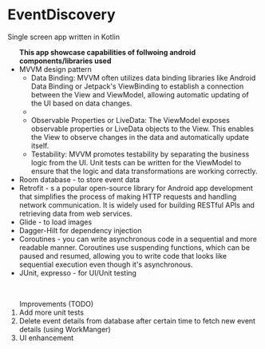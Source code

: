# EventDiscovery

<p>Single screen app written in Kotlin</p>

<p>
<ul><b>This app showcase capabilities of follwoing android components/libraries used</b>
<li>MVVM design pattern
   <ul><li>Data Binding: MVVM often utilizes data binding libraries like Android Data Binding or Jetpack's ViewBinding to establish a connection between the View and ViewModel, allowing automatic updating of the UI based on data changes.<li>

<li>Observable Properties or LiveData: The ViewModel exposes observable properties or LiveData objects to the View. This enables the View to observe changes in the data and automatically update itself.</li>

<li>Testability: MVVM promotes testability by separating the business logic from the UI. Unit tests can be written for the ViewModel to ensure that the logic and data transformations are working correctly.</li></ul>
<li>Room database - to store event data</li>
<li>Retrofit - s a popular open-source library for Android app development that simplifies the process of making HTTP requests and handling network communication. It is widely used for building RESTful APIs and retrieving data from web services.</li>
<li>Glide - to load images</li>
<li>Dagger-Hilt for dependency injection</li>
<li>Coroutines - you can write asynchronous code in a sequential and more readable manner. Coroutines use suspending functions, which can be paused and resumed, allowing you to write code that looks like sequential execution even though it's asynchronous.</li>
<li>JUnit, expresso - for UI/Unit testing</li></ul>
</p>
<br>
<p>
<ol>Improvements (TODO)
<li>Add more unit tests</li>
<li>Delete event details from database after certain time to fetch new event details (using WorkManger)</li>
<li>UI enhancement</li></ol>
</p>
